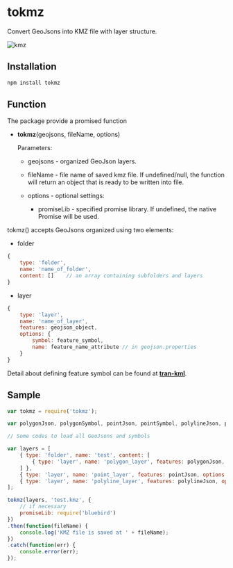# tokmz

Convert GeoJsons into KMZ file with layer structure.

![kmz](http://i68.tinypic.com/14bonls.png)

## Installation

``` javascript
npm install tokmz
```

## Function

The package provide a promised function

* **tokmz**(geojsons, fileName, options)

    Parameters:

    * geojsons    -   organized GeoJson layers.

    * fileName    -   file name of saved kmz file. If undefined/null, the function will return an object that is ready to be written into file.

    * options     -   optional settings:

        * promiseLib - specified promise library. If undefined, the native Promise will be used.

tokmz() accepts GeoJsons organized using two elements:

* folder

``` javascript
{
    type: 'folder',
    name: 'name_of_folder',
    content: []    // an array containing subfolders and layers
}
```

* layer

```javascript
{
    type: 'layer',
    name: 'name_of_layer',
    features: geojson_object,
    options: {
        symbol: feature_symbol,
        name: feature_name_attribute // in geojson.properties
    }
}
```

Detail about defining feature symbol can be found at [**tran-kml**](https://github.com/haoliangyu/gtran-kml).

## Sample

```javascript
var tokmz = require('tokmz');

var polygonJson, polygonSymbol, pointJson, pointSymbol, polylineJson, polylineSymbol;

// Some codes to load all GeoJsons and symbols

var layers = [
    { type: 'folder', name: 'test', content: [
        { type: 'layer', name: 'polygon_layer', features: polygonJson, options: {symbol: polygonSymbol, name: 'Name'} }
    ] },
    { type: 'layer', name: 'point_layer', features: pointJson, options: { symbol: pointSymbol, name: 'Name' } },
    { type: 'layer', name: 'polyline_layer', features: polylineJson, options: { symbol: polylineSymbol, name: 'Name'} }
];

tokmz(layers, 'test.kmz', {
    // if necessary
    promiseLib: require('bluebird')
})
.then(function(fileName) {
    console.log('KMZ file is saved at ' + fileName);
})
.catch(function(err) {
    console.error(err);
});
```
